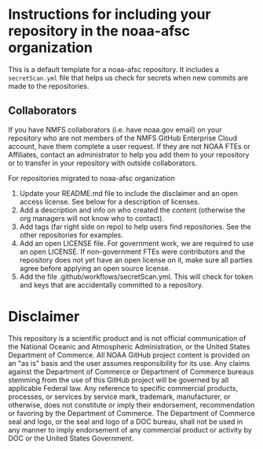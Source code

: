 # Instructions for including your repository in the noaa-afsc organization

This is a default template for a noaa-afsc repository. It includes a `secretScan.yml` file that helps us check for secrets when new commits are made to the repositories.

## Collaborators

If you have NMFS collaborators (i.e. have noaa.gov email) on your repository who are not members of the NMFS GitHub Enterprise Cloud account, have them complete a user request. If they are not NOAA FTEs or Affiliates, contact an administrator to help you add them to your repository or to transfer in your repository with outside collaborators. 

For repositories migrated to noaa-afsc organization
1. Update your README.md file to include the disclaimer and an open access license. See below for a description of licenses.
2. Add a description and info on who created the content (otherwise the org managers will not know who to contact).
3. Add tags (far right side on repo) to help users find repositories. See the other repositories for examples.
4. Add an open LICENSE file. For government work, we are required to use an open LICENSE. If non-government FTEs were contributors and the repository does not yet have an open license on it, make sure all parties agree before applying an open source license.
5. Add the file .github/workflows/secretScan.yml. This will check for token and keys that are accidentally committed to a repository.

# Disclaimer

This repository is a scientific product and is not official communication of the National Oceanic and Atmospheric Administration, or the United States Department of Commerce. All NOAA GitHub project content is provided on an "as is" basis and the user assumes responsibility for its use. Any claims against the Department of Commerce or Department of Commerce bureaus stemming from the use of this GitHub project will be governed by all applicable Federal law. Any reference to specific commercial products, processes, or services by service mark, trademark, manufacturer, or otherwise, does not constitute or imply their endorsement, recommendation or favoring by the Department of Commerce. The Department of Commerce seal and logo, or the seal and logo of a DOC bureau, shall not be used in any manner to imply endorsement of any commercial product or activity by DOC or the United States Government.
